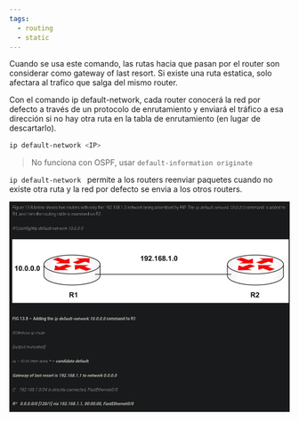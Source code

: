```yaml
---
tags:
  - routing
  - static
---
```


Cuando se usa este comando, las rutas hacia que pasan por el router son considerar como gateway of last resort. Si existe una ruta estatica, solo afectara al trafico que salga del mismo router. 

Con el comando ip default-network, cada router conocerá la red por defecto a través de un protocolo de enrutamiento y enviará el tráfico a esa dirección si no hay otra ruta en la tabla de enrutamiento (en lugar de descartarlo).

``` bash
ip default-network <IP> 
```

> No funciona con OSPF, usar `default-information originate`

`ip default-network ` permite a los routers reenviar paquetes cuando no existe otra ruta y la red por defecto se envia a los otros routers. 


![](_anexos_/Screenshot%20from%202024-01-29%2015-06-35.png)



